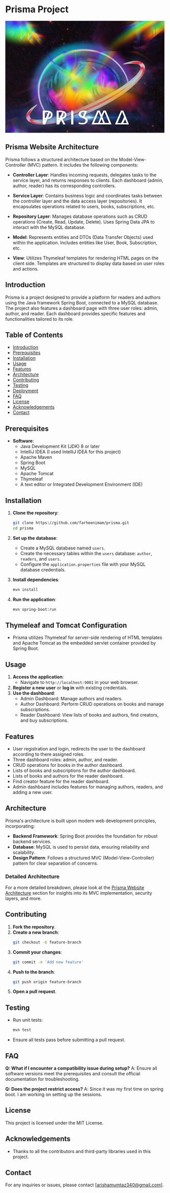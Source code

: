 # Prisma Project
<img src="prisma.png" alt="Prisma" width="500" height="350" position="centre">

## Prisma Website Architecture

Prisma follows a structured architecture based on the Model-View-Controller (MVC) pattern. It includes the following components:

* **Controller Layer**: Handles incoming requests, delegates tasks to the service layer, and returns responses to clients. Each dashboard (admin, author, reader) has its corresponding controllers.

* **Service Layer**: Contains business logic and coordinates tasks between the controller layer and the data access layer (repositories). It encapsulates operations related to users, books, subscriptions, etc.

* **Repository Layer**: Manages database operations such as CRUD operations (Create, Read, Update, Delete). Uses Spring Data JPA to interact with the MySQL database.

* **Model**: Represents entities and DTOs (Data Transfer Objects) used within the application. Includes entities like User, Book, Subscription, etc.

* **View**: Utilizes Thymeleaf templates for rendering HTML pages on the client side. Templates are structured to display data based on user roles and actions.

## Introduction
Prisma is a project designed to provide a platform for readers and authors using the Java framework Spring Boot, connected to a MySQL database. The project also features a dashboard page with three user roles: admin, author, and reader. Each dashboard provides specific features and functionalities tailored to its role.

## Table of Contents
* [Introduction](#introduction)
* [Prerequisites](#prerequisites)
* [Installation](#installation)
* [Usage](#usage)
* [Features](#features)
* [Architecture](#architecture)
* [Contributing](#contributing)
* [Testing](#testing)
* [Deployment](#deployment)
* [FAQ](#faq)
* [License](#license)
* [Acknowledgements](#acknowledgements)
* [Contact](#contact)

## Prerequisites
- **Software**:
  - Java Development Kit (JDK) 8 or later
  - IntelliJ IDEA (I used IntelliJ IDEA for this project)
  - Apache Maven
  - Spring Boot
  - MySQL
  - Apache Tomcat
  - Thymeleaf
  - A text editor or Integrated Development Environment (IDE)

## Installation
1. **Clone the repository**:
    ```bash
    git clone https://github.com/farheenimam/prisma.git
    cd prisma
    ```
2. **Set up the database**:
    - Create a MySQL database named `users`.
    - Create the necessary tables within the `users` database: `author`, `readers`, and `users`.
    - Configure the `application.properties` file with your MySQL database credentials.

3. **Install dependencies**:
    ```bash
    mvn install
    ```
4. **Run the application**:
    ```bash
    mvn spring-boot:run
    ```

## Thymeleaf and Tomcat Configuration
* Prisma utilizes Thymeleaf for server-side rendering of HTML templates and Apache Tomcat as the embedded servlet container provided by Spring Boot.

## Usage
1. **Access the application**:
    - Navigate to `http://localhost:9001` in your web browser.
2. **Register a new user** or **log in** with existing credentials.
3. **Use the dashboard**:
    - Admin Dashboard: Manage authors and readers.
    - Author Dashboard: Perform CRUD operations on books and manage subscriptions.
    - Reader Dashboard: View lists of books and authors, find creators, and buy subscriptions.

## Features
* User registration and login, redirects the user to the dashboard according to there assigned roles.
* Three dashboard roles: admin, author, and reader.
* CRUD operations for books in the author dashboard.
* Lists of books and subscriptions for the author dashboard.
* Lists of books and authors for the reader dashboard.
* Find creator feature for the reader dashboard.
* Admin dashboard includes features for managing authors, readers, and adding a new user.

## Architecture

Prisma's architecture is built upon modern web development principles, incorporating:

* **Backend Framework**: Spring Boot provides the foundation for robust backend services.
* **Database**: MySQL is used to persist data, ensuring reliability and scalability.
* **Design Pattern**: Follows a structured MVC (Model-View-Controller) pattern for clear separation of concerns.

### Detailed Architecture
For a more detailed breakdown, please look at the [Prisma Website Architecture](#prisma-website-architecture) section for insights into its MVC implementation, security layers, and more.

## Contributing
1. **Fork the repository**.
2. **Create a new branch**:
    ```bash
    git checkout -b feature-branch
    ```
3. **Commit your changes**:
    ```bash
    git commit -m 'Add new feature'
    ```
4. **Push to the branch**:
    ```bash
    git push origin feature-branch
    ```
5. **Open a pull request**.

## Testing
* Run unit tests:
    ```bash
    mvn test
    ```
* Ensure all tests pass before submitting a pull request.

## FAQ
**Q: What if I encounter a compatibility issue during setup?**
A: Ensure all software versions meet the prerequisites and consult the official documentation for troubleshooting.

**Q: Does the project restrict access?**
A: Since it was my first time on spring boot. I am working on setting up the sessions.

## License
This project is licensed under the MIT License.

## Acknowledgements
* Thanks to all the contributors and third-party libraries used in this project.

## Contact
For any inquiries or issues, please contact [arishamumtaz340@gmail.com].

